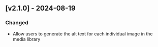 ## [v2.1.0] - 2024-08-19

### Changed
- Allow users to generate the alt text for each individual image in the media library